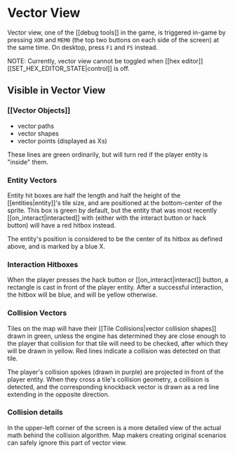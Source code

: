 # Vector View

Vector view, one of the [[debug tools]] in the game, is triggered in-game by pressing `XOR` and `MEM0` (the top two buttons on each side of the screen) at the same time. On desktop, press `F1` and `F5` instead.

NOTE: Currently, vector view cannot be toggled when [[hex editor]] [[SET_HEX_EDITOR_STATE|control]] is off.

## Visible in Vector View

### [[Vector Objects]]

- vector paths
- vector shapes
- vector points (displayed as Xs)

These lines are green ordinarily, but will turn red if the player entity is "inside" them.

### Entity Vectors

Entity hit boxes are half the length and half the height of the [[entities|entity]]'s tile size, and are positioned at the bottom-center of the sprite. This box is green by default, but the entity that was most recently [[on_interact|interacted]] with (either with the interact button or hack button) will have a red hitbox instead.

The entity's position is considered to be the center of its hitbox as defined above, and is marked by a blue X.

### Interaction Hitboxes

When the player presses the hack button or [[on_interact|interact]] button, a rectangle is cast in front of the player entity. After a successful interaction, the hitbox will be blue, and will be yellow otherwise.

### Collision Vectors

Tiles on the map will have their [[Tile Collisions|vector collision shapes]] drawn in green, unless the engine has determined they are close enough to the player that collision for that tile will need to be checked, after which they will be drawn in yellow. Red lines indicate a collision was detected on that tile.

The player's collision spokes (drawn in purple) are projected in front of the player entity. When they cross a tile's collision geometry, a collision is detected, and the corresponding knockback vector is drawn as a red line extending in the opposite direction.

### Collision details

In the upper-left corner of the screen is a more detailed view of the actual math behind the collision algorithm. Map makers creating original scenarios can safely ignore this part of vector view.
